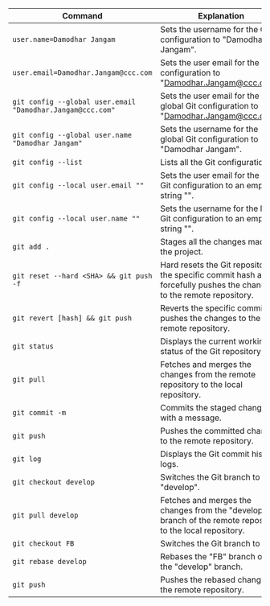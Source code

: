 | Command | Explanation |
| --- | --- |
| `user.name=Damodhar Jangam` | Sets the username for the Git configuration to "Damodhar Jangam". |
| `user.email=Damodhar.Jangam@ccc.com` | Sets the user email for the Git configuration to "Damodhar.Jangam@ccc.com". |
| `git config --global user.email "Damodhar.Jangam@ccc.com"` | Sets the user email for the global Git configuration to "Damodhar.Jangam@ccc.com". |
| `git config --global user.name "Damodhar Jangam"` | Sets the username for the global Git configuration to "Damodhar Jangam". |
| `git config --list` | Lists all the Git configurations. |
| `git config --local user.email ""` | Sets the user email for the local Git configuration to an empty string "". |
| `git config --local user.name ""` | Sets the username for the local Git configuration to an empty string "". |
| `git add .` | Stages all the changes made in the project. |
| `git reset --hard <SHA> && git push -f` | Hard resets the Git repository to the specific commit hash and forcefully pushes the changes to the remote repository. |
| `git revert [hash] && git push` | Reverts the specific commit and pushes the changes to the remote repository. |
| `git status` | Displays the current working status of the Git repository. |
| `git pull` | Fetches and merges the changes from the remote repository to the local repository. |
| `git commit -m` | Commits the staged changes with a message. |
| `git push` | Pushes the committed changes to the remote repository. |
| `git log` | Displays the Git commit history logs. |
| `git checkout develop` | Switches the Git branch to "develop". |
| `git pull develop` | Fetches and merges the changes from the "develop" branch of the remote repository to the local repository. |
| `git checkout FB` | Switches the Git branch to "FB". |
| `git rebase develop` | Rebases the "FB" branch onto the "develop" branch. |
| `git push` | Pushes the rebased changes to the remote repository. |